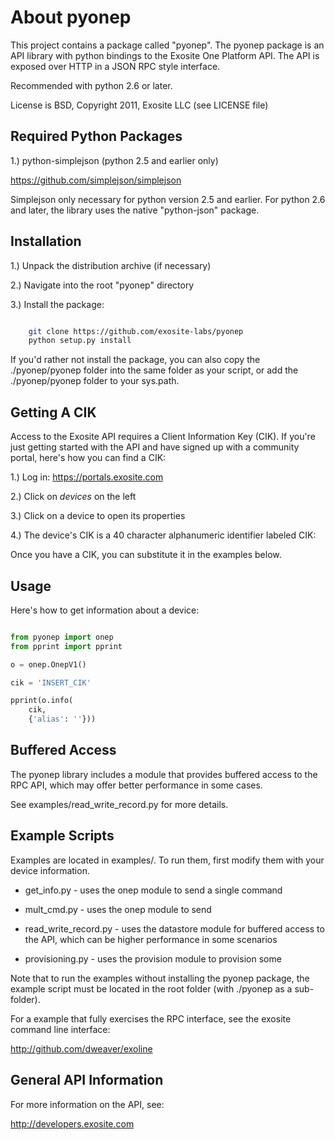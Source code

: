 About pyonep
============

This project contains a package called "pyonep".  The pyonep package is an
API library with python bindings to the Exosite One Platform API.  The API is 
exposed over HTTP in a JSON RPC style interface.

Recommended with python 2.6 or later.

License is BSD, Copyright 2011, Exosite LLC (see LICENSE file)

Required Python Packages
------------------------

1.) python-simplejson  (python 2.5 and earlier only)

https://github.com/simplejson/simplejson

Simplejson only necessary for python version 2.5 and earlier.  For python 2.6 
and later, the library uses the native "python-json" package.

Installation
------------

1.) Unpack the distribution archive (if necessary)

2.) Navigate into the root "pyonep" directory

3.) Install the package:

```bash

    git clone https://github.com/exosite-labs/pyonep
	python setup.py install
```

If you'd rather not install the package, you can also copy the 
./pyonep/pyonep folder into the same folder as your script, or 
add the ./pyonep/pyonep folder to your sys.path.


Getting A CIK
-------------

Access to the Exosite API requires a Client Information Key (CIK). If 
you're just getting started with the API and have signed up with a 
community portal, here's how you can find a CIK:

1.) Log in: https://portals.exosite.com

2.) Click on *devices* on the left

3.) Click on a device to open its properties

4.) The device's CIK is a 40 character alphanumeric identifier labeled CIK:

Once you have a CIK, you can substitute it in the examples below.


Usage
-----

Here's how to get information about a device:

```python

from pyonep import onep
from pprint import pprint

o = onep.OnepV1()

cik = 'INSERT_CIK'

pprint(o.info(
    cik,
    {'alias': ''}))
```


Buffered Access
---------------

The pyonep library includes a module that provides buffered access to the
RPC API, which may offer better performance in some cases.

See examples/read\_write\_record.py for more details. 


Example Scripts
---------------

Examples are located in examples/. To run them, first modify them with your
device information.

- get_info.py - uses the onep module to send a single command

- mult_cmd.py - uses the onep module to send

- read_write_record.py - uses the datastore module for buffered access to the API,
    which can be higher performance in some scenarios 

- provisioning.py - uses the provision module to provision some 

Note that to run the examples without installing the pyonep package, the 
example script must be located in the root folder (with ./pyonep as a 
sub-folder).

For a example that fully exercises the RPC interface, see the exosite command
line interface: 

http://github.com/dweaver/exoline


General API Information
-----------------------

For more information on the API, see:

http://developers.exosite.com
